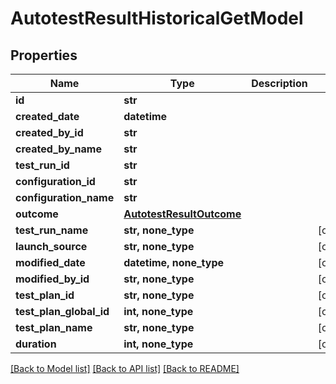 # AutotestResultHistoricalGetModel


## Properties
Name | Type | Description | Notes
------------ | ------------- | ------------- | -------------
**id** | **str** |  | 
**created_date** | **datetime** |  | 
**created_by_id** | **str** |  | 
**created_by_name** | **str** |  | 
**test_run_id** | **str** |  | 
**configuration_id** | **str** |  | 
**configuration_name** | **str** |  | 
**outcome** | [**AutotestResultOutcome**](AutotestResultOutcome.md) |  | 
**test_run_name** | **str, none_type** |  | [optional] 
**launch_source** | **str, none_type** |  | [optional] 
**modified_date** | **datetime, none_type** |  | [optional] 
**modified_by_id** | **str, none_type** |  | [optional] 
**test_plan_id** | **str, none_type** |  | [optional] 
**test_plan_global_id** | **int, none_type** |  | [optional] 
**test_plan_name** | **str, none_type** |  | [optional] 
**duration** | **int, none_type** |  | [optional] 

[[Back to Model list]](../README.md#documentation-for-models) [[Back to API list]](../README.md#documentation-for-api-endpoints) [[Back to README]](../README.md)


